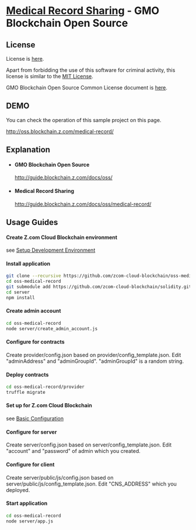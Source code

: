 [Medical Record Sharing](https://guide.blockchain.z.com/docs/oss/medical-record/) - GMO Blockchain Open Source
==================================================

License
--------------------------------------
License is [here](./LICENSE.txt).

Apart from forbidding the use of this software for criminal activity, this license is similar to the [MIT License](https://opensource.org/licenses/mit-license.php).

GMO Blockchain Open Source Common License document is [here](https://guide.blockchain.z.com/docs/oss/license/).

DEMO
--------------------------------------
You can check the operation of this sample project on this page.

http://oss.blockchain.z.com/medical-record/

Explanation
--------------------------------------
- #### GMO Blockchain Open Source
    http://guide.blockchain.z.com/docs/oss/

- #### Medical Record Sharing
    http://guide.blockchain.z.com/docs/oss/medical-record/

Usage Guides
--------------------------------------

#### Create Z.com Cloud Blockchain environment
see [Setup Development Environment](https://guide.blockchain.z.com/docs/init/setup/)

#### Install application
```bash
git clone --recursive https://github.com/zcom-cloud-blockchain/oss-medical-record.git
cd oss-medical-record
git submodule add https://github.com/zcom-cloud-blockchain/solidity.git ./gmo
cd server
npm install
```

#### Create admin account
```bash
cd oss-medical-record
node server/create_admin_account.js
```

#### Configure for contracts
Create provider/config.json based on provider/config_template.json. Edit "adminAddress" and "adminGroupId". "adminGroupId" is a random string.

#### Deploy contracts
```bash
cd oss-medical-record/provider
truffle migrate
```

#### Set up for Z.com Cloud Blockchain
see [Basic Configuration](https://guide.blockchain.conoha.jp/docs/dapp/setup/)

#### Configure for server
Create server/config.json based on server/config_template.json. Edit "account" and "password" of admin which you created.

#### Configure for client
Create server/public/js/config.json based on server/public/js/config_template.json. Edit "CNS_ADDRESS" which you deployed.

#### Start application
```bash
cd oss-medical-record
node server/app.js
```
